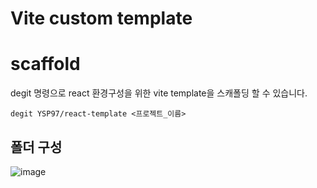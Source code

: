 # Vite custom template

# scaffold

degit 명령으로 react 환경구성을 위한 vite template을 스캐폴딩 할 수 있습니다.

```
degit YSP97/react-template <프로젝트_이름>
```

## 폴더 구성

![image](https://github.com/user-attachments/assets/dc9d01b8-4573-4d3c-8962-47f52d8b1d5a)
